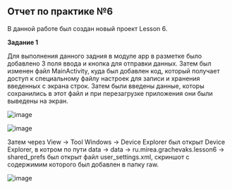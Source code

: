 **Отчет по практике №6**
----

В данной работе был создан новый проект Lesson 6.

**Задание 1**

Для выполнения данного задния в модуле app в разметке было добавлено 3 поля ввода и кнопка для отправки данных.
Затем был изменен файл MainActivity, куда был добавлен код, который получает доступ к специальному файлу настроек для записи и хранения 
введенных с экрана строк.
Затем были введены данные, которы сохранились в этот файл и при перезагрузке приложения они были выведены на экран.

![image](https://github.com/user-attachments/assets/c11a2e1a-89a2-4993-b1b4-7c977bd14a1e)

![image](https://github.com/user-attachments/assets/35ed2783-571f-466a-92e1-427eee4375fc)

Затем через View ->  Tool Windows -> Device Explorer был открыт Device Explorer, в котром по пути data -> data -> ru.mirea.grachevaks.lesson6 -> shared_prefs
был открыт файл user_settings.xml, скриншот с содержимим которого был добавлен в папку raw.

![image](https://github.com/user-attachments/assets/a7c2b16a-a444-46bc-b98d-ff13780c42ad)


